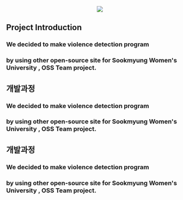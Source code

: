 <div align=center>
	<img src="https://capsule-render.vercel.app/api?type=waving&color=auto&height=200&section=header&text=SookD%20Github!&fontSize=90" />	
</div>

<div>
	<h2> Project Introduction</h2>
	<h3>We decided to make violence detection program </h3>
	<h3>by using other open-source site for Sookmyung Women's University , OSS Team project.</h3>
</div>

<div>
	<h2>개발과정</h2>
	<h3>We decided to make violence detection program </h3>
	<h3>by using other open-source site for Sookmyung Women's University , OSS Team project.</h3>
</div>

<div>
	<h2>개발과정</h2>
	<h3>We decided to make violence detection program </h3>
	<h3>by using other open-source site for Sookmyung Women's University , OSS Team project.</h3>
</div>


